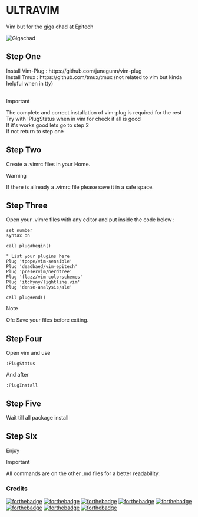 <h1>ULTRAVIM</h1>
Vim but for the giga chad at Epitech

![Gigachad](https://datepsychology.com/wp-content/uploads/2022/09/gigachad.jpg)


<h2>Step One</h2>
Install Vim-Plug : https://github.com/junegunn/vim-plug <br>
Install Tmux : https://github.com/tmux/tmux (not related to vim but kinda helpful when in tty) <br>
<br>

> [!IMPORTANT]
> The complete and correct installation of vim-plug is required for the rest <br>
> Try with :PlugStatus when in vim for check if all is good <br>
> If it's works good lets go to step 2 <br>
> If not return to step one <br>

<h2>Step Two</h2>
Create a .vimrc files in your Home. 
<br>

> [!WARNING]
> If there is allready a .vimrc file please save it in a safe space. <br>

<h2>Step Three</h2>
Open your .vimrc files with any editor and put inside the code below :

```
set number
syntax on

call plug#begin()

" List your plugins here
Plug 'tpope/vim-sensible'
Plug 'deadbaed/vim-epitech'
Plug 'preservim/nerdtree'
Plug 'flazz/vim-colorschemes'
Plug 'itchyny/lightline.vim'
Plug 'dense-analysis/ale'

call plug#end()
```

> [!NOTE]
> Ofc Save your files before exiting.

<h2>Step Four</h2>
Open vim and use <br>


```
:PlugStatus
```
And after <br>

```
:PlugInstall
```

<h2>Step Five</h2>
Wait till all package install <br>

<h2>Step Six</h2>
Enjoy<br>

> [!IMPORTANT]
> All commands are on the other .md files for a better readability.

<h3>Credits</h3>

[![forthebadge](https://forthebadge.com/images/badges/built-by-developers.svg)](https://forthebadge.com) [![forthebadge](https://forthebadge.com/images/badges/built-with-love.svg)](https://forthebadge.com)
[![forthebadge](https://forthebadge.com/images/featured/featured-powered-by-electricity.svg)](https://forthebadge.com) [![forthebadge](https://forthebadge.com/images/badges/powered-by-coffee.svg)](https://forthebadge.com) [![forthebadge](https://forthebadge.com/images/badges/powered-by-watergate.svg)](https://forthebadge.com) [![forthebadge](https://forthebadge.com/images/badges/contains-tasty-spaghetti-code.svg)](https://forthebadge.com) [![forthebadge](https://forthebadge.com/images/badges/0-percent-optimized.svg)](https://forthebadge.com) [![forthebadge](https://forthebadge.com/images/badges/works-on-my-machine.svg)](https://forthebadge.com)







